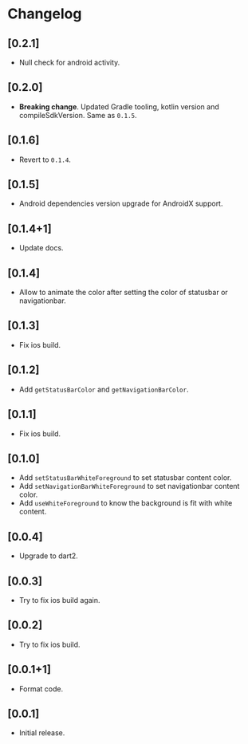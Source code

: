 # Changelog

## [0.2.1]

* Null check for android activity.

## [0.2.0]

* **Breaking change**. Updated Gradle tooling, kotlin version and compileSdkVersion. Same as `0.1.5`.

## [0.1.6]

* Revert to `0.1.4`.

## [0.1.5]

* Android dependencies version upgrade for AndroidX support.

## [0.1.4+1]

* Update docs.

## [0.1.4]

* Allow to animate the color after setting the color of statusbar or navigationbar.

## [0.1.3]

* Fix ios build.

## [0.1.2]

* Add `getStatusBarColor` and `getNavigationBarColor`.

## [0.1.1]

* Fix ios build.

## [0.1.0]

* Add `setStatusBarWhiteForeground` to set statusbar content color.
* Add `setNavigationBarWhiteForeground` to set navigationbar content color.
* Add `useWhiteForeground` to know the background is fit with white content.

## [0.0.4]

* Upgrade to dart2.

## [0.0.3]

* Try to fix ios build again.

## [0.0.2]

* Try to fix ios build.

## [0.0.1+1]

* Format code.

## [0.0.1]

* Initial release.
